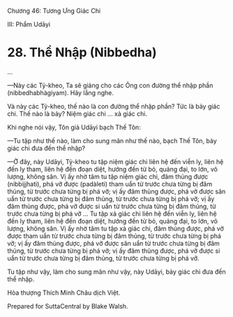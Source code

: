  

Chương 46: Tương Ưng Giác Chi

III: Phẩm Udāyi

# 28\. Thể Nhập (Nibbedha)

…

—Này các Tỷ-kheo, Ta sẽ giảng cho các Ông con đường thể nhập phần (nibbedhabhàgiyam). Hãy lắng nghe.

Và này các Tỷ-kheo, thế nào là con đường thể nhập phần? Tức là bảy giác chi. Thế nào là bảy? Niệm giác chi … xả giác chi.

Khi nghe nói vậy, Tôn giả Udāyi bạch Thế Tôn:

—Tu tập như thế nào, làm cho sung mãn như thế nào, bạch Thế Tôn, bảy giác chi đưa đến thể nhập?

—Ở đây, này Udāyi, Tỷ-kheo tu tập niệm giác chi liên hệ đến viễn ly, liên hệ đến ly tham, liên hệ đến đoạn diệt, hướng đến từ bỏ, quảng đại, to lớn, vô lượng, không sân. Vị ấy nhờ tâm tu tập niệm giác chi, đâm thủng được (nibbijjhati), phá vỡ được (padàleti) tham uẩn từ trước chưa từng bị đâm thủng, từ trước chưa từng bị phá vỡ; vị ấy đâm thủng được, phá vỡ được sân uẩn từ trước chưa từng bị đâm thủng, từ trước chưa từng bị phá vỡ; vị ấy đâm thủng được, phá vỡ được si uẩn từ trước chưa từng bị đâm thủng, từ trước chưa từng bị phá vỡ … Tu tập xả giác chi liên hệ đến viễn ly, liên hệ đến ly tham, liên hệ đến đoạn diệt, hướng đến từ bỏ, quảng đại, to lớn, vô lượng, không sân. Vị ấy nhờ tâm tu tập xả giác chi, đâm thủng được, phá vỡ được tham uẩn từ trước chưa từng bị đâm thủng, từ trước chưa từng bị phá vỡ; vị ấy đâm thủng được, phá vỡ được sân uẩn từ trước chưa từng bị đâm thủng, từ trước chưa từng bị phá vỡ; vị ấy đâm thủng được, phá vỡ được si uẩn từ trước chưa từng bị đâm thủng, từ trước chưa từng bị phá vỡ.

Tu tập như vậy, làm cho sung mãn như vậy, này Udāyi, bảy giác chi đưa đến thể nhập.

Hòa thượng Thích Minh Châu dịch Việt.

Prepared for SuttaCentral by Blake Walsh.